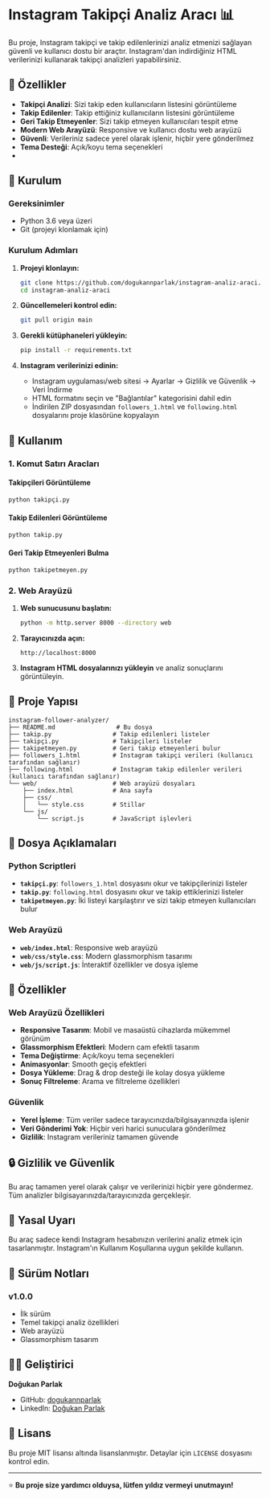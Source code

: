 # Instagram Takipçi Analiz Aracı 📊

Bu proje, Instagram takipçi ve takip edilenlerinizi analiz etmenizi sağlayan güvenli ve kullanıcı dostu bir araçtır. Instagram'dan indirdiğiniz HTML verilerinizi kullanarak takipçi analizleri yapabilirsiniz.

## 🌟 Özellikler

- **Takipçi Analizi**: Sizi takip eden kullanıcıların listesini görüntüleme
- **Takip Edilenler**: Takip ettiğiniz kullanıcıların listesini görüntüleme
- **Geri Takip Etmeyenler**: Sizi takip etmeyen kullanıcıları tespit etme
- **Modern Web Arayüzü**: Responsive ve kullanıcı dostu web arayüzü
- **Güvenli**: Verileriniz sadece yerel olarak işlenir, hiçbir yere gönderilmez
- **Tema Desteği**: Açık/koyu tema seçenekleri
-

## 🚀 Kurulum

### Gereksinimler

- Python 3.6 veya üzeri
- Git (projeyi klonlamak için)

### Kurulum Adımları

1. **Projeyi klonlayın:**
   ```bash
   git clone https://github.com/dogukannparlak/instagram-analiz-araci.git
   cd instagram-analiz-araci
   ```

2. **Güncellemeleri kontrol edin:**
   ```bash
   git pull origin main
   ```

3. **Gerekli kütüphaneleri yükleyin:**
 
   ```bash
   pip install -r requirements.txt
   ```

4. **Instagram verilerinizi edinin:**
   - Instagram uygulaması/web sitesi → Ayarlar → Gizlilik ve Güvenlik → Veri İndirme
   - HTML formatını seçin ve "Bağlantılar" kategorisini dahil edin
   - İndirilen ZIP dosyasından `followers_1.html` ve `following.html` dosyalarını proje klasörüne kopyalayın

## 📱 Kullanım

### 1. Komut Satırı Aracları

#### Takipçileri Görüntüleme
```bash
python takipçi.py
```

#### Takip Edilenleri Görüntüleme
```bash
python takip.py
```

#### Geri Takip Etmeyenleri Bulma
```bash
python takipetmeyen.py
```

### 2. Web Arayüzü

1. **Web sunucusunu başlatın:**
   ```bash
   python -m http.server 8000 --directory web
   ```

2. **Tarayıcınızda açın:**
   ```
   http://localhost:8000
   ```

3. **Instagram HTML dosyalarınızı yükleyin** ve analiz sonuçlarını görüntüleyin.

## 📁 Proje Yapısı

```
instagram-follower-analyzer/
├── README.md                 # Bu dosya
├── takip.py                 # Takip edilenleri listeler
├── takipçi.py               # Takipçileri listeler
├── takipetmeyen.py          # Geri takip etmeyenleri bulur
├── followers_1.html         # Instagram takipçi verileri (kullanıcı tarafından sağlanır)
├── following.html           # Instagram takip edilenler verileri (kullanıcı tarafından sağlanır)
└── web/                     # Web arayüzü dosyaları
    ├── index.html           # Ana sayfa
    ├── css/
    │   └── style.css        # Stillar
    └── js/
        └── script.js        # JavaScript işlevleri
```

## 🔧 Dosya Açıklamaları

### Python Scriptleri

- **`takipçi.py`**: `followers_1.html` dosyasını okur ve takipçilerinizi listeler
- **`takip.py`**: `following.html` dosyasını okur ve takip ettiklerinizi listeler
- **`takipetmeyen.py`**: İki listeyi karşılaştırır ve sizi takip etmeyen kullanıcıları bulur

### Web Arayüzü

- **`web/index.html`**: Responsive web arayüzü
- **`web/css/style.css`**: Modern glassmorphism tasarımı
- **`web/js/script.js`**: İnteraktif özellikler ve dosya işleme

## 🎨 Özellikler

### Web Arayüzü Özellikleri

- **Responsive Tasarım**: Mobil ve masaüstü cihazlarda mükemmel görünüm
- **Glassmorphism Efektleri**: Modern cam efektli tasarım
- **Tema Değiştirme**: Açık/koyu tema seçenekleri
- **Animasyonlar**: Smooth geçiş efektleri
- **Dosya Yükleme**: Drag & drop desteği ile kolay dosya yükleme
- **Sonuç Filtreleme**: Arama ve filtreleme özellikleri

### Güvenlik

- **Yerel İşleme**: Tüm veriler sadece tarayıcınızda/bilgisayarınızda işlenir
- **Veri Gönderimi Yok**: Hiçbir veri harici sunuculara gönderilmez
- **Gizlilik**: Instagram verileriniz tamamen güvende

## 🔒 Gizlilik ve Güvenlik

Bu araç tamamen yerel olarak çalışır ve verilerinizi hiçbir yere göndermez. Tüm analizler bilgisayarınızda/tarayıcınızda gerçekleşir.


## 🚨 Yasal Uyarı

Bu araç sadece kendi Instagram hesabınızın verilerini analiz etmek için tasarlanmıştır. Instagram'ın Kullanım Koşullarına uygun şekilde kullanın.

## 📝 Sürüm Notları

### v1.0.0
- İlk sürüm
- Temel takipçi analiz özellikleri
- Web arayüzü
- Glassmorphism tasarım

## 👨‍💻 Geliştirici

**Doğukan Parlak**
- GitHub: [dogukannparlak](https://github.com/dogukannparlak)
- LinkedIn: [Doğukan Parlak](https://linkedin.com/in/dogukannparlak)


## 📄 Lisans

Bu proje MIT lisansı altında lisanslanmıştır. Detaylar için `LICENSE` dosyasını kontrol edin.

---

⭐ **Bu proje size yardımcı olduysa, lütfen yıldız vermeyi unutmayın!**
